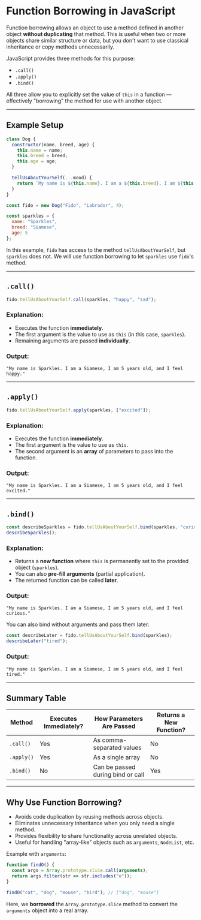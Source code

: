 # Function Borrowing in JavaScript

Function borrowing allows an object to use a method defined in another object **without duplicating** that method. This is useful when two or more objects share similar structure or data, but you don't want to use classical inheritance or copy methods unnecessarily.

JavaScript provides three methods for this purpose:

- `.call()`
- `.apply()`
- `.bind()`

All three allow you to explicitly set the value of `this` in a function — effectively "borrowing" the method for use with another object.

---

## Example Setup

```js
class Dog {
  constructor(name, breed, age) {
    this.name = name;
    this.breed = breed;
    this.age = age;
  }

  tellUsAboutYourSelf(...mood) {
    return `My name is ${this.name}. I am a ${this.breed}, I am ${this.age} years old, and I feel ${mood[0]}.` ${mood[1]}; 
  }
}

const fido = new Dog("Fido", "Labrador", 4);

const sparkles = {
  name: "Sparkles",
  breed: "Siamese",
  age: 5
};
```

In this example, `fido` has access to the method `tellUsAboutYourSelf`, but `sparkles` does not. We will use function borrowing to let `sparkles` use `fido`'s method.

---

## `.call()`

```js
fido.tellUsAboutYourSelf.call(sparkles, "happy", "sad");
```

### Explanation:
- Executes the function **immediately**.
- The first argument is the value to use as `this` (in this case, `sparkles`).
- Remaining arguments are passed **individually**.

### Output:
```
"My name is Sparkles. I am a Siamese, I am 5 years old, and I feel happy."
```

---

## `.apply()`

```js
fido.tellUsAboutYourSelf.apply(sparkles, ["excited"]);
```

### Explanation:
- Executes the function **immediately**.
- The first argument is the value to use as `this`.
- The second argument is an **array** of parameters to pass into the function.

### Output:
```
"My name is Sparkles. I am a Siamese, I am 5 years old, and I feel excited."
```

---

## `.bind()`

```js
const describeSparkles = fido.tellUsAboutYourSelf.bind(sparkles, "curious");
describeSparkles();
```

### Explanation:
- Returns a **new function** where `this` is permanently set to the provided object (`sparkles`).
- You can also **pre-fill arguments** (partial application).
- The returned function can be called **later**.

### Output:
```
"My name is Sparkles. I am a Siamese, I am 5 years old, and I feel curious."
```

You can also bind without arguments and pass them later:

```js
const describeLater = fido.tellUsAboutYourSelf.bind(sparkles);
describeLater("tired");
```

### Output:
```
"My name is Sparkles. I am a Siamese, I am 5 years old, and I feel tired."
```

---

## Summary Table

| Method     | Executes Immediately? | How Parameters Are Passed        | Returns a New Function? |
|------------|------------------------|----------------------------------|--------------------------|
| `.call()`  | Yes                    | As comma-separated values        | No                       |
| `.apply()` | Yes                    | As a single array                | No                       |
| `.bind()`  | No                     | Can be passed during bind or call| Yes                      |

---

## Why Use Function Borrowing?

- Avoids code duplication by reusing methods across objects.
- Eliminates unnecessary inheritance when you only need a single method.
- Provides flexibility to share functionality across unrelated objects.
- Useful for handling "array-like" objects such as `arguments`, `NodeList`, etc.

Example with `arguments`:

```js
function findO() {
  const args = Array.prototype.slice.call(arguments);
  return args.filter(str => str.includes("o"));
}

findO("cat", "dog", "mouse", "bird"); // ["dog", "mouse"]
```

Here, we **borrowed** the `Array.prototype.slice` method to convert the `arguments` object into a real array.
